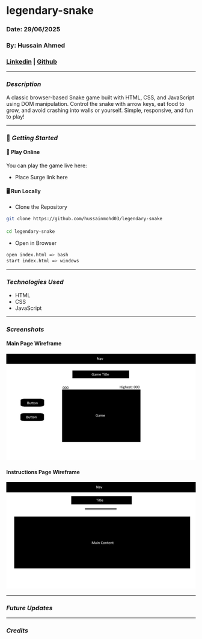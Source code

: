# legendary-snake

### Date: 29/06/2025

### By: Hussain Ahmed

### [Linkedin](https://www.linkedin.com/in/hussain-ahmed-655a20259/) | [Github](https://github.com/hussainmohd03)

---

### **_Description_**

A classic browser-based Snake game built with HTML, CSS, and JavaScript using DOM manipulation. Control the snake with arrow keys, eat food to grow, and avoid crashing into walls or yourself. Simple, responsive, and fun to play!

---

### 🚀 **_Getting Started_**

#### **🔗 Play Online**

You can play the game live here:

- Place Surge link here

#### **🖥️ Run Locally**

- Clone the Repository

```bash
git clone https://github.com/hussainmohd03/legendary-snake

cd legendary-snake
```

- Open in Browser

```bash
open index.html => bash
start index.html => windows
```

---

### **_Technologies Used_**

- HTML
- CSS
- JavaScript

---

### **_Screenshots_**

#### Main Page Wireframe

![main](./Plan/MainPage.png)

#### Instructions Page Wireframe

![main](./Plan/InstructionsPage.png)

---

### **_Future Updates_**

---

### **_Credits_**
